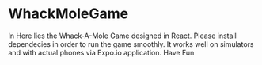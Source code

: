 # WhackMoleGame
In Here lies the Whack-A-Mole Game designed in React. Please install dependecies in order to run the game smoothly. It works well on simulators and with actual phones via Expo.io application.
Have Fun
